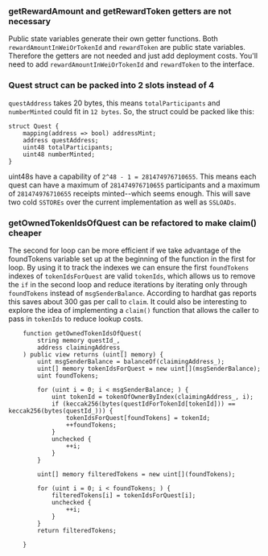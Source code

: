### getRewardAmount and getRewardToken getters are not necessary
Public state variables generate their own getter functions. Both `rewardAmountInWeiOrTokenId` and `rewardToken` are public state variables. Therefore the getters are not needed and just add deployment costs.
You'll need to add `rewardAmountInWeiOrTokenId` and `rewardToken` to the interface.


### Quest struct can be packed into 2 slots instead of 4
`questAddress` takes 20 bytes, this means `totalParticipants` and `numberMinted` could fit in `12 bytes`. So, the struct could be packed like this:
```
struct Quest {
	mapping(address => bool) addressMint;
	address questAddress;
	uint48 totalParticipants;
	uint48 numberMinted;
}
```
uint48s have a capability of `2^48 - 1 = 281474976710655`. This means each quest can have a maximum of  `281474976710655` participants and a maximum of `281474976710655` receipts minted--which seems enough.
This will save two cold `SSTOREs` over the current implementation as well as `SSLOADs`.

### **getOwnedTokenIdsOfQuest can be refactored to make claim() cheaper**
The second for loop can be more efficient if we take advantage of the foundTokens variable set up at the beginning of the function in the first for loop. By using it to track the indexes we can ensure the first `foundTokens` indexes of `tokenIdsForQuest` are valid `tokenIds`, which allows us to remove the `if` in the second loop and reduce iterations by iterating only through `foundTokens` instead of `msgSenderBalance`.
According to hardhat gas reports this saves about 300 gas per call to `claim`.
It could also be interesting to explore the idea of implementing a `claim()` function that allows the caller to pass in `tokenIds` to reduce lookup costs. 
```
    function getOwnedTokenIdsOfQuest(
        string memory questId_,
        address claimingAddress_
    ) public view returns (uint[] memory) {
        uint msgSenderBalance = balanceOf(claimingAddress_);
        uint[] memory tokenIdsForQuest = new uint[](msgSenderBalance);
        uint foundTokens;

        for (uint i = 0; i < msgSenderBalance; ) {
            uint tokenId = tokenOfOwnerByIndex(claimingAddress_, i);
            if (keccak256(bytes(questIdForTokenId[tokenId])) == keccak256(bytes(questId_))) {
                tokenIdsForQuest[foundTokens] = tokenId;
                ++foundTokens;
            }
            unchecked {
                ++i;
            }
        }
        
        uint[] memory filteredTokens = new uint[](foundTokens);
        
        for (uint i = 0; i < foundTokens; ) {
            filteredTokens[i] = tokenIdsForQuest[i];
            unchecked {
                ++i;
            }
        }
        return filteredTokens;

    }
```